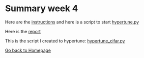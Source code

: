 # Summary week 4

Here are the [instructions](./instructions.md) and here is a script to start [hypertune.py](./hypertune.py)

Here is the [report](./report.md)

This is the script I created to hypertune: [hypertune_cifar.py](./hypertune_cifar.py)

[Go back to Homepage](../README.md)
